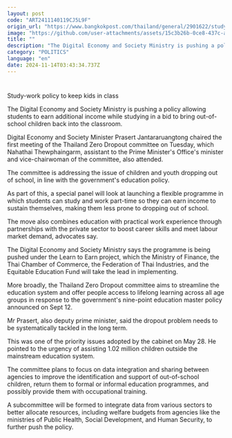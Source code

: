 ```yaml
---
layout: post
code: "ART2411140119CJ5L9F"
origin_url: "https://www.bangkokpost.com/thailand/general/2901622/study-work-policy-to-keep-kids-in-class"
image: "https://github.com/user-attachments/assets/15c3b26b-0ce8-437c-a063-4b046c599fec"
title: ""
description: "The Digital Economy and Society Ministry is pushing a policy allowing students to earn additional income while studying in a bid to bring out-of-school children back into the classroom."
category: "POLITICS"
language: "en"
date: 2024-11-14T03:43:34.737Z
---
```


# 

Study-work policy to keep kids in class

The Digital Economy and Society Ministry is pushing a policy allowing students to earn additional income while studying in a bid to bring out-of-school children back into the classroom.

Digital Economy and Society Minister Prasert Jantararuangtong chaired the first meeting of the Thailand Zero Dropout committee on Tuesday, which Nahathai Thewphaingarm, assistant to the Prime Minister's Office's minister and vice-chairwoman of the committee, also attended.

The committee is addressing the issue of children and youth dropping out of school, in line with the government's education policy.

As part of this, a special panel will look at launching a flexible programme in which students can study and work part-time so they can earn income to sustain themselves, making them less prone to dropping out of school.

The move also combines education with practical work experience through partnerships with the private sector to boost career skills and meet labour market demand, advocates say.

The Digital Economy and Society Ministry says the programme is being pushed under the Learn to Earn project, which the Ministry of Finance, the Thai Chamber of Commerce, the Federation of Thai Industries, and the Equitable Education Fund will take the lead in implementing.

More broadly, the Thailand Zero Dropout committee aims to streamline the education system and offer people access to lifelong learning across all age groups in response to the government's nine-point education master policy announced on Sept 12.

Mr Prasert, also deputy prime minister, said the dropout problem needs to be systematically tackled in the long term.

This was one of the priority issues adopted by the cabinet on May 28. He pointed to the urgency of assisting 1.02 million children outside the mainstream education system.

The committee plans to focus on data integration and sharing between agencies to improve the identification and support of out-of-school children, return them to formal or informal education programmes, and possibly provide them with occupational training.

A subcommittee will be formed to integrate data from various sectors to better allocate resources, including welfare budgets from agencies like the ministries of Public Health, Social Development, and Human Security, to further push the policy.
